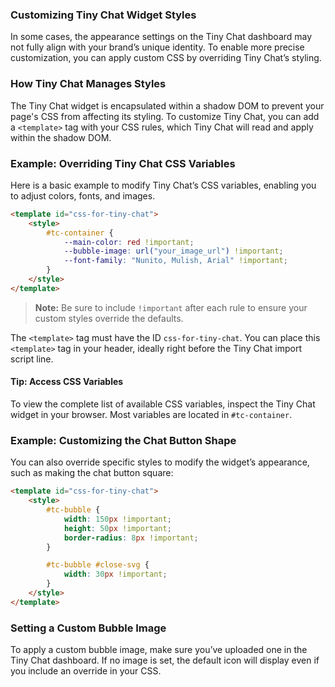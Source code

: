 ### Customizing Tiny Chat Widget Styles

In some cases, the appearance settings on the Tiny Chat dashboard may not fully align with your brand’s unique identity. To enable more precise customization, you can apply custom CSS by overriding Tiny Chat’s styling.

### How Tiny Chat Manages Styles

The Tiny Chat widget is encapsulated within a shadow DOM to prevent your page's CSS from affecting its styling. To customize Tiny Chat, you can add a `<template>` tag with your CSS rules, which Tiny Chat will read and apply within the shadow DOM.

### Example: Overriding Tiny Chat CSS Variables

Here is a basic example to modify Tiny Chat’s CSS variables, enabling you to adjust colors, fonts, and images.

```html
<template id="css-for-tiny-chat">
    <style>
        #tc-container {
            --main-color: red !important;
            --bubble-image: url("your_image_url") !important;
            --font-family: "Nunito, Mulish, Arial" !important;
        }
    </style>
</template>
```

> **Note:** Be sure to include `!important` after each rule to ensure your custom styles override the defaults.

The `<template>` tag must have the ID `css-for-tiny-chat`. You can place this `<template>` tag in your header, ideally right before the Tiny Chat import script line.

#### Tip: Access CSS Variables

To view the complete list of available CSS variables, inspect the Tiny Chat widget in your browser. Most variables are located in `#tc-container`.

### Example: Customizing the Chat Button Shape

You can also override specific styles to modify the widget’s appearance, such as making the chat button square:

```html
<template id="css-for-tiny-chat">
    <style>
        #tc-bubble {
            width: 150px !important;
            height: 50px !important;
            border-radius: 8px !important;
        }

        #tc-bubble #close-svg {
            width: 30px !important;
        }
    </style>
</template>
```

### Setting a Custom Bubble Image

To apply a custom bubble image, make sure you’ve uploaded one in the Tiny Chat dashboard. If no image is set, the default icon will display even if you include an override in your CSS.
